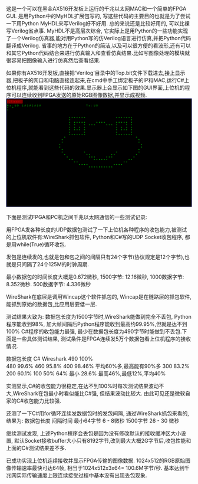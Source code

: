 这是一个可以在黑金AX516开发板上运行的千兆以太网MAC和一个简单的FPGA GUI. 是用Python中的MyHDL扩展包写的, 写这些代码的主要目的也就是为了尝试一下用Python MyHDL来写Verilog好不好用. 总的来说还是比较好用的, 可以比裸写Verilog省点事. MyHDL不是高层次综合, 它实际上是用Python的一些功能实现了一个Verilog仿真器,能对用Python写的仿Verilog语言进行仿真,并把Python代码翻译成Verilog. 省事的地方在于Python的简洁,以及可以很方便的看波形,还有可以和其它Python代码结合来进行仿真输入和查看仿真结果.比如写图像处理的模块就很容易把图像输入进行仿真然后查看结果.

如果你有AX516开发板,直接把'Verilog'目录中的Top.bit文件下载进去,接上显示器,把板子的网口和电脑直接连起来,在cmd中手工绑定板子的IP和MAC,运行C#上位机程序,就能看到这些代码的效果.显示器上会显示如下图的GUI界面,上位机的程序可以连续收到FPGA发送的原始RGB图像数据,并显示成视频.
![Gui](frog.png)

下面是测试FPGA和PC机之间千兆以太网通信的一些测试记录:

用FPGA发各种长度的UDP数据包测试了一下上位机各种程序的收包能力,被测试的上位机软件有:WireShark抓包软件, Python和C#写的UDP Socket收包程序, 都是用while(True)循环收包.

发包是连续发的,也就是包和包之间的间隔只有24个字节(协议规定是12个字节),也就是只间隔了24个125M的时钟周期.

最小数据包的时间长度大概是0.672微秒, 1500字节: 12.16微秒, 1000数据字节: 8.352微秒. 500数据字节: 4.336微秒

WireShark在底层是调用Wincap这个软件抓包的, Wincap是在链路层的抓包软件,能抓到原始的数据包,比应用层要低一层.

测试结果大致为: 数据包长度为1500字节时,WireShark能做到完全不丢包, Python程序能收到98%, 加大帧间隔后Python程序能收到最高约99.95%,但就是达不到100%
C#程序的收包能力最强, 最少在数据包长度为490字节时能做到不丢包.下面是一些具体测试结果, 测试条件是FPGA连续发5万个数据包看上位机程序的接收情况.

数据包长度        C#            Wireshark
     490            100%      
     480            99.6%
     460            95.8%
     400            98.46%      平均60%多,最高能有90%多
     300            83.2%
     200            60.1%
     100            50%            64%
     最小           28.6%        最高46%,最低12%,平均40%

实测显示,C#的收包能力很稳定,在达不到100%时每次测试结果波动不大,WireShark在包最小时看似能比C#强, 但结果波动比较大.
由此可见还是微软自家的C#收包能力比较强.

还测了一下C#用for循环连续发数据包时的发包间隔, 通过WireShark抓包来看的,结果为:
  数据包长度      间隔时间
  最小64字节      6 - 8微秒
  1500字节        26 - 30 微秒

继续测试发现, 上述Python程序会丢包是因为没有修改默认的接收缓冲区大小设置, 默认Socket接收buffer大小只有8192字节,改到最大大概2G字节后,收包性能和上面的C#测试结果差不多.

已成功实现上位机连续接收并显示FPGA传输的图像数据. 1024x512的RGB原始图像传输速率最快可达64帧, 相当于1024x512x3x64= 100.6M字节/秒. 基本达到千兆网实际传输速度上限连续接受过程中基本没有出现丢包现象.
